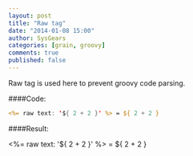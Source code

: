 ```yaml
---
layout: post
title: "Raw tag"
date: "2014-01-08 15:00"
author: SysGears
categories: [grain, groovy]
comments: true
published: false
---
```


<!--more-->

Raw tag is used here to prevent groovy code parsing.

####Code:

```jsp
<%= raw text: '${ 2 + 2 }' %> = ${ 2 + 2 }
```

####Result:

<%= raw text: '${ 2 + 2 }' %> = ${ 2 + 2 }